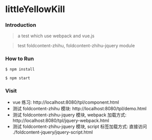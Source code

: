 # littleYellowKill

### Introduction

 > a test which use webpack and vue.js
 
 > test foldcontent-zhihu, foldcontent-zhihu-jquery module
 
### How to Run

 ```$ npm install```

 ```$ npm start ```
  
### Visit

  * vue 练习:  http://localhost:8080/tpl/component.html
  * 测试 foldcontent-zhihu 模块: http://localhost:8080/tpl/demo.html
  * 测试 foldcontent-zhihu-jquery 模块, webpack 加载方式: http://localhost:8080/tpl/jquery-webpack.html
  * 测试 foldcontent-zhihu-jquery 模块, script 标签加载方式: 直接访问 ./foldcontent-jquery/jquery-script.html
